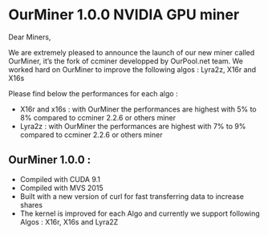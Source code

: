 # OurMiner 1.0.0 NVIDIA GPU miner

Dear Miners,

We are extremely pleased to announce the launch of our new miner called OurMiner, it’s the fork of ccminer developped by OurPool.net team.
We worked hard on OurMiner to improve the following algos : Lyra2z, X16r and X16s

Please find below the performances for each algo :
- X16r and x16s : with OurMiner the performances are highest with 5% to 8% compared to ccminer 2.2.6 or others miner
- Lyra2z : with OurMiner the performances are highest with 7% to 9% compared to ccminer 2.2.6 or others miner

OurMiner 1.0.0 :
------------------------------
- Compiled with CUDA 9.1
- Compiled with MVS 2015
- Built with a new version of curl for fast transferring data to increase shares
- The kernel is improved for each Algo and currently we support following Algos : X16r, X16s and Lyra2Z
